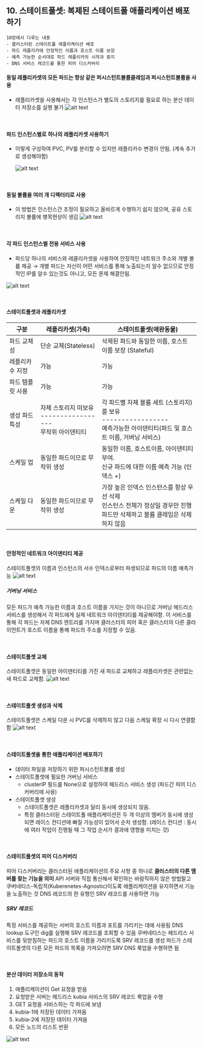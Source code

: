 ## 10. 스테이트풀셋: 복제된 스테이트풀 애플리케이션 배포하기

```
10장에서 다루는 내용
- 클러스터된 스테이트풀 애플리케이션 배포
- 파드 레플리카에 안정적인 이름과 호스트 이름 보장
- 예측 가능한 순서대로 파드 레플리카의 시작과 중지
- DNS 서비스 레코드를 통한 피어 디스커버리

```

#### 동일 레플리카셋의 모든 파드는 항상 같은 퍼시스턴트볼륨클레임과 퍼시스턴트볼륨을 사용
- 레플리카셋을 사용해서는 각 인스턴스가 별도의 스토리지를 필요로 하는 분산 데이터 저장소를 실행 불가
![alt text](./jy.assets/10.1.png)

<br>

#### 파드 인스턴스별로 하나의 레플리카셋 사용하기
- 이렇게 구성하여 PVC, PV를 분리할 수 있지만 레플리카수 변경이 안됨. (계속 추가로 생성해야함)  
  
  ![alt text](./jy.assets/10.2.png)


<br>

#### 동일 볼륨을 여러 개 디렉터리로 사용
- 이 방법은 인스턴스간 조정이 필요하고 올바르게 수행하기 쉽지 않으며, 공유 스토리지 볼륨에 병목현상이 생김
![alt text](./jy.assets/10.3.png)

<br>

#### 각 파드 인스턴스별 전용 서비스 사용
- 파드당 하나의 서비스와 레클리카셋을 사용하여 안정적인 네트워크 주소와 개별 볼륨 제공
→ 개별 파드는 자신이 어떤 서비스를 통해 노출되는지 알수 없으므로 안정적인 IP를 알수 있는것도 아니고, 모든 문제 해결안됨.

![alt text](./jy.assets/10.4.png)

<br>

#### 스테이트풀셋과 레플리카셋
|구분|레플리카셋(가축)|스테이트풀셋(애완동물)|
|--|--|--|
|파드 교체성|단순 교체(Stateless)|삭제된 파드와 동일한 이름, 호스트 이름 보장 (Stateful)|
|레플리카 수 지정|가능|가능|
|파드 템플릿 사용|가능|가능|
|생성 파드 특성|자체 스토리지 미보유<br>-----------------<br>무작위 아이덴티티|각 파드별 자체 볼륨 세트 (스토리지)를 보유<br>-----------------<br>예측가능한 아이덴티티(파드 및 호스트 이름, 거버닝 서비스)|
|스케일 업|동일한 파드이므로 무작위 생성|동일한 이름, 호스트이름, 아이덴티티 부여.<br>신규 파드에 대한 이름 예측 가능 (인덱스 +)|
|스케일 다운|동일한 파드이므로 무작위 생성|가장 높은 인덱스 인스턴스를 항상 우선 삭제<br>인스턴스 전체가 정상일 경우만 진행<br>파드만 삭제하고 볼륨 클레임은 삭제하지 않음|

<br>

#### 안정적인 네트워크 아이덴티티 제공
스테이트풀셋의 이름과 인스턴스의 서수 인덱스로부터 파생되므로 파드의 이름 예측가능
![alt text](./jy.assets/10.5.png)

##### 거버닝 서비스
모든 파드가 예측 가능한 이름과 호스트 이름을 가지는 것이 아니므로 거버닝 헤드리스 서비스를 생성해서 각 파드에게 실제 네트워크 아이덴티티를 제공해야함.
이 서비스를 통해 각 파드는 자체 DNS 엔트리를 가지며 클러스터의 피어 혹은 클러스터의 다른 클라이언트가 호스트 이름을 통해 파드의 주소를 지정할 수 있음.

<br>

#### 스테이트풀셋 교체
스테이트풀셋은 동일한 아이덴티티를 가진 새 파드로 교체하고 레플리카셋은 관련없는 새 파드로 교체함.
![alt text](./jy.assets/10.6.png)

<br>

#### 스테이트풀셋 생성과 삭제
스테이트풀셋은 스케일 다운 시 PVC를 삭제하지 않고 다음 스케일 확장 시 다시 연결함함
![alt text](./jy.assets/10.9.png)

<br>

#### 스테이트풀셋을 통한 애플리케이션 배포하기
* 데이터 파일을 저장하기 위한 퍼시스턴트볼륨 생성
* 스테이트풀셋에 필요한 거버닝 서비스
  * clusterIP 필드를 None으로 설정하여 헤드리스 서비스 생성 (파드간 피어 디스커버리에 사용)
* 스테이트풀셋 생성
  * 스테이트풀셋은 레플리카셋과 달리 동시에 생성되지 않음.
  * 특정 클러스터된 스테이트풀 애플리케이션은 두 개 이상의 멤버가 동시에 생성되면 레이스 컨디션에 빠질 가능성이 있어서 순차 생성함.
  (레이스 컨디션 : 동시에 여러 작업이 진행될 때 그 작업 순서가 결과에 영향을 미치는 것)

<br>


#### 스테이트풀셋의 피어 디스커버리
피어 디스커버리는 클러스터된 애플리케이션의 주요 사항 중 하나로 **클러스터의 다른 멤버를 찾는 기능을 의미**
API 서버와 직접 통신해서 확인하는 바람직하지 않은 방법말고 쿠버네티스-독립적(Kuberenetes-Agnostic)이도록 애플리케이션을 유지하면서 기능을 노출하는 것
DNS 레코드의 한 유형인 SRV 레코드를 사용하면 가능

##### SRV 레코드
특정 서비스를 제공하는 서버의 호스트 이름과 포트를 가리키는 데에 사용됨
DNS lookup 도구인 dig를 실행해 SRV 레코드를 조회할 수 있음
쿠버네티스는 헤드리스 서비스를 뒷받침하는 파드의 호스트 이름을 가리키도록 SRV 레코드를 생성
파드가 스테이트풀셋의 다른 모든 파드의 목록을 가져오려면 SRV DNS 룩업을 수행하면 됨


<br>

#### 분산 데이터 저장소의 동작
1. 애플리케이션이 Get 요청을 받음
2. 요청받은 서버는 헤드리스 kubia 서비스의 SRV 레코드 룩업을 수행
3. GET 요청을 서비스하는 각 파드에 보냄
4. kubia-1에 저장된 데이터 가져옴
5. kubia-2에 저장된 데이터 가져옴
6. 모든 노드의 리스트 반환
   
![alt text](./jy.assets/10.12.png)